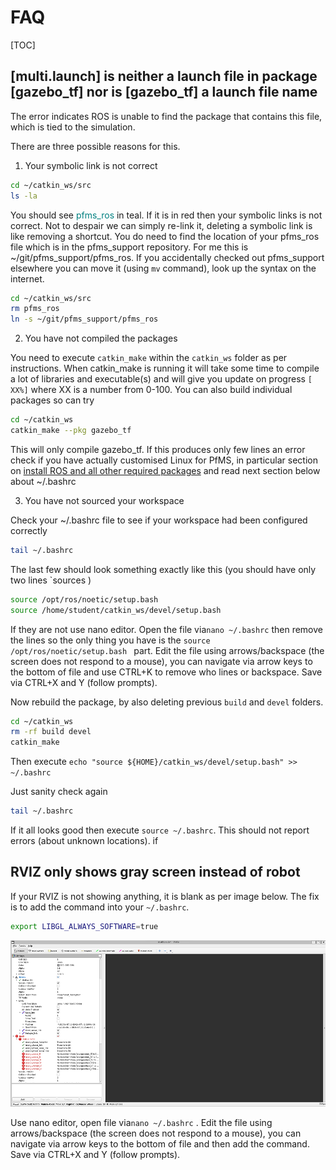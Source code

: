 

FAQ
=========================

[TOC]

## [multi.launch] is neither a launch file in package [gazebo_tf] nor is [gazebo_tf] a launch file name

The error indicates ROS is unable to find the package that contains this file, which is tied to the simulation.

There are three possible reasons for this.

1) Your symbolic link is not correct

```bash
cd ~/catkin_ws/src
ls -la 
```
You should see <span style="color:teal">pfms_ros</span> in teal. If it is in red then your symbolic links is not correct. Not to despair we can simply re-link it, deleting a symbolic link is like removing a shortcut. You do need to find the location of your pfms_ros file which is in the pfms_support repository. For me this is ~/git/pfms_support/pfms_ros. If you accidentally checked out pfms_support elsewhere you can move it (using `mv` command), look up the syntax on the internet.

```bash
cd ~/catkin_ws/src
rm pfms_ros
ln -s ~/git/pfms_support/pfms_ros 
```
2) You have not compiled the packages

You need to execute `catkin_make` within the `catkin_ws` folder as per instructions. When catkin_make is running it will take some time to compile a lot of libraries and executable(s) and will give you update on progress `[ XX%]` where XX is a number from 0-100. You can also build individual packages so can try

```bash
cd ~/catkin_ws
catkin_make --pkg gazebo_tf
```

This will only compile gazebo_tf. If this produces only few lines an error check if you have actually customised Linux for PfMS, in particular section on [install ROS and all other required packages](https://canvas.uts.edu.au/courses/26214/pages/customising-linux-install-for-pfms?wrap=1) and read next section below about ~/.bashrc

3. You have not sourced your workspace

Check your ~/.bashrc file to see if your workspace had been configured correctly

```bash
tail ~/.bashrc
```

The last few should look something exactly like this (you should have only two lines  `sources )

```bash
source /opt/ros/noetic/setup.bash
source /home/student/catkin_ws/devel/setup.bash
```

If they are not use nano editor. Open the file via`nano ~/.bashrc`  then remove the lines so the only thing you have is the `source /opt/ros/noetic/setup.bash ` part. Edit the file using arrows/backspace (the screen does not respond to a mouse), you can navigate via arrow keys to the bottom of file and use CTRL+K to remove who lines or backspace. Save via CTRL+X and Y (follow prompts).

Now rebuild the package, by also deleting previous `build` and `devel` folders.

```bash
cd ~/catkin_ws
rm -rf build devel
catkin_make
```

Then execute `echo "source ${HOME}/catkin_ws/devel/setup.bash" >> ~/.bashrc`

Just sanity check again

```bash
tail ~/.bashrc
```

If it all looks good then execute `source ~/.bashrc`. This should not report errors (about unknown locations). if

## RVIZ only shows gray screen instead of robot

If your RVIZ is not showing anything, it is blank as per image below. The fix is to add the command into your `~/.bashrc`. 

```bash
export LIBGL_ALWAYS_SOFTWARE=true
```

<img src="./images/rviz_gray.png" style="zoom:70%;" />

Use nano editor, open file via`nano ~/.bashrc`  . Edit the file using arrows/backspace (the screen does not respond to a mouse), you can navigate via arrow keys to the bottom of file and then add the command. Save via CTRL+X and Y (follow prompts).
